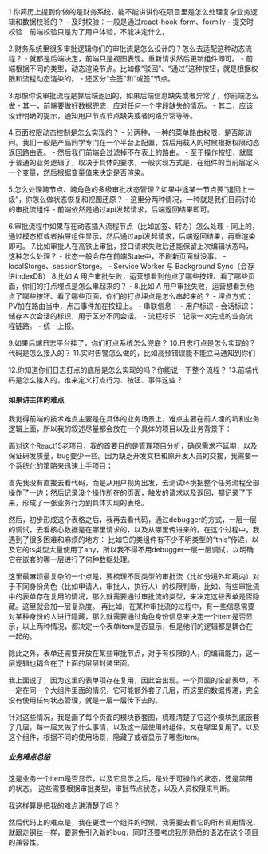 1.你简历上提到你做的是财务系统，能不能讲讲你在项目里是怎么处理复杂业务逻辑和数据校验的？
    - 及时校验：一般是通过react-hook-form、formily
    - 提交时校验：前端校验只是为了用户体验，不能决定什么。

2.财务系统里很多审批逻辑你们的审批流是怎么设计的？怎么去适配这种动态流程？
    - 就都是后端决定，前端只是视图表现。重新请求然后更新组件即可。
    - 前端根据不同的类型，动态渲染节点。比如像“驳回”、“通过”这种按钮，就是根据权限和流程动态渲染的。
        - 还区分“会签”和“或签”节点。

3.那像你说审批流程是靠后端返回的，如果后端信息缺失或者异常了，你前端怎么做
    - 其一，前端要做好数据兜底，应对任何一个字段缺失的情况。
    - 其二，应该设计明确的提示，通知用户节点节点缺失或者网络异常等等。

4.页面权限动态控制是怎么实现的？
    - 分两种，一种的菜单路由权限，是否能访问。我们一般是产品同学专门在一个平台上配置，然后用载入的时候根据权限动态返回路由表。
        - 然后我们前端会过滤掉不在表上的路由。
    - 至于操作按钮，就属于普通的业务逻辑了，取决于具体的要求，一般实现方式是，在组件的当前层定义一个变量，然后根据变量值来决定是否渲染。

5.怎么处理跨节点、跨角色的多级审批状态管理？如果中途某一节点要“退回上一级”，你怎么做状态恢复和视图还原？
    - 这里分两种情况，一种就是我们目前讨论的审批流组件
    - 前端依然是通过api发起请求，后端返回结果即可。

6.审批流程中如果存在动态插入流程节点（比如加签、转办）怎么处理
    - 同上的，通过模态框或者抽屉组件显示，然后通过api发起请求，后端返回结果，再重渲染即可。
7.比如审批人在高铁上审批，接口请求失败后还能保留上次编辑状态吗，这种怎么处理？
    - 状态一般会存在前端State中，不刷新页面就没事。
    - localStorge、sessionStorge。
    - Service Worker 与 Background Sync（会存进indexDB）
8.比如 A 用户审批失败，运营想看到他点了哪些按钮、看了哪些页面，你们的打点埋点是怎么串起来的？
    - 
8.比如 A 用户审批失败，运营想看到他点了哪些按钮、看了哪些页面，你们的打点埋点是怎么串起来的？
    - 埋点方式：PV加在路由当中，点击事件加在按钮上。
    - 串联信息：
        - 用户标识
        - 会话标识：储存本次会话的标识，用于区分不同会话。
        - 流程标识：记录一次完成的业务流程链路。
        - 统一上报。


9.如果后端日志平台挂了，你们打点系统怎么兜底？
10.日志打点是怎么实现的？代码是怎么接入的？
11.实时告警怎么做的，比如高频错误能不能立马通知到你们

12.你知道你们日志打点的底层是怎么实现的吗？你能说一下整个流程？
13.前端代码是怎么接入的，谁来定义打点行为、按钮、事件这些？





#### 如果讲主体的难点

我觉得前端的技术难点主要是在具体的业务场景上，难点主要在前人埋的坑和业务逻辑上面，所以我的叙述尽量都会放在一个具体的项目以及业务背景下：

面对这个React15老项目，我的首要目的是管理项目分析，确保需求不延期，以及保证研发质量，bug要少一些。因为缺乏开发文档和原开发人员的交接，我需要一个系统化的策略来迅速上手项目；

首先我没有直接去看代码，而是从用户视角出发，去测试环境把整个任务流程全部操作了一边；然后记录没个操作所在的页面，触发的请求以及返回，都记录了下来，形成了一张业务行为到具体实现的表格。

然后，初步形成这个表格之后，我再去看代码，通过debugger的方式，一层一层的调试，去看核心数据是在哪里请求的，以及从哪里传进来的。在这个过程中，我遇到了很多困难和麻烦的地方：
比如它的类组件有不少不明类型的“this”传递，以及它的ts类型大量使用了any，所以我不得不用debugger一层一层调试，以明确它在嵌套的哪一层进行了何种数据处理。

这里最麻烦最复杂的一个点是，要梳理不同类型的审批流（比如分境外和境内）对于不同身份角色（比如申请人，审批人，执行人）的权限判断，比如，有些审批流中的表单存在复用的情况，那么就需要通过审批流的类型，来决定这些表单是否隐藏。这里就会加一层复杂度。
再比如，在某种审批流的过程中，有一些信息需要对某种身份的人进行隐藏，那么就需要通过角色身份信息来决定一个item是否显示，以上两种情况，都决定一个表单item是否显示，但是他们的逻辑都是耦合在一起的。

除此之外，表单还需要开放在某些审批节点，对于有权限的人，的编辑能力，这一层逻辑也耦合在了上面的层层封装里面。

我上面说了，因为这里的表单项存在复用，因此会出现。一个页面的全部表单，不一定在同一个大组件里面的情况，它可能额外套了几层，而这里的数据传递，完全没有使用任何状态管理，就是一层一层传下去的。

针对这些情况，我是画了每个页面的模块嵌套图，梳理清楚了它这个模块到底嵌套了几层，每一层又做了什么事情，以及这一层使用的组件，又在哪里复用了。以及这个组件，根据不同的使用场景，隐藏了或者显示了哪些item。


##### 业务难点总结
这是业务一个item是否显示，以及它显示之后，是处于可操作的状态，还是禁用的状态。
这些需要根据审批类型，审批节点状态，以及人员权限来判断。

我这样算是把我的难点讲清楚了吗？

然后代码上的难点是，我在更改一个组件的时候，我需要去看它的所有调用情况，就跟走钢丝一样，要避免引入新的bug，同时还要考虑我所熟悉的语法在这个项目的兼容性。
